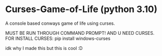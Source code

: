 # Curses-Game-of-Life (python 3.10)
A console based conways game of life using curses.

MUST BE RUN THROUGH COMMAND PROMPT! AND U NEED CURSES. FOR INSTALL CURSES: pip install windows-curses

idk why I made this but this is cool :D
